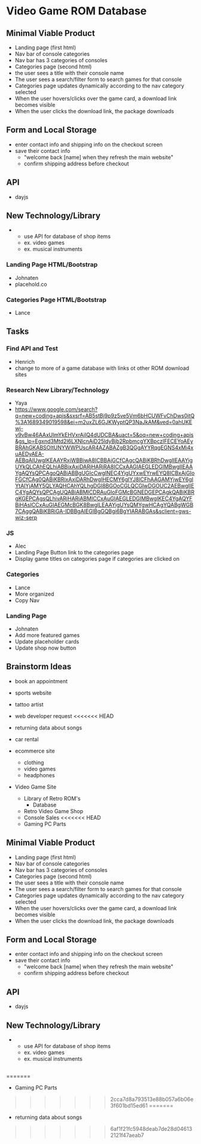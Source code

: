 # Video Game ROM Database


## Minimal Viable Product
- Landing page (first html)
- Nav bar of console categories
- Nav bar has 3 categories of consoles
- Categories page (second html)
- the user sees a title with their console name
- The user sees a search/filter form to search games for that console
- Categories page updates dynamically according to the nav category selected
- When the user hovers/clicks over the game card, a download link becomes visible
- When the user clicks the download link, the package downloads


## Form and Local Storage
- enter contact info and shipping info on the checkout screen
- save their contact info
  - "welcome back [name] when they refresh the main website"
  - confirm shipping address before checkout


## API
- dayjs


## New Technology/Library
- - use API for database of shop items
  - ex. video games
  - ex. musical instruments



### Landing Page HTML/Bootstrap
- Johnaten
- placehold.co


### Categories Page HTML/Bootstrap
- Lance



## Tasks

### Find API and Test
- Henrich
- change to more of a game database with links ot other ROM download sites

### Research New Library/Technology
- Yaya
- https://www.google.com/search?q=new+coding+apis&sxsrf=AB5stBj9p9z5ve5Vm6bHCUWFvChDws0jtQ%3A1689349019598&ei=m2uxZL6GJKWyptQP3NaJkAM&ved=0ahUKEwj-v9vBw46AAxUlmYkEHVxrAjIQ4dUDCBA&uact=5&oq=new+coding+apis&gs_lp=Egxnd3Mtd2l6LXNlcnAiD25ldyBjb2RpbmcgYXBpczIFECEYoAEyBRAhGKABSOItUNYWWPUscAR4AZABAZgB3QGgAYYRqgEGNS4xMi4xuAEDyAEA-AEBqAIUwgIKEAAYRxjWBBiwA8ICBBAjGCfCAgcQABiKBRhDwgIIEAAYigUYkQLCAhEQLhiABBixAxiDARjHARjRA8ICCxAAGIAEGLEDGIMBwgIIEAAYgAQYsQPCAgoQABiABBgUGIcCwgINEC4YigUYxwEYrwEYQ8ICBxAjGIoFGCfCAg0QABiKBRixAxiDARhDwgIHECMY6gIYJ8ICFhAAGAMYjwEY6gIYtAIYjAMY5QLYAQHCAhYQLhgDGI8BGOoCGLQCGIwDGOUC2AEBwgIIEC4YgAQYsQPCAgUQABiABMICDRAuGIoFGMcBGNEDGEPCAgkQABiKBRgKGEPCAgsQLhivARjHARiABMICCxAuGIAEGLEDGIMBwgIKEC4YgAQYFBiHAsICCxAuGIAEGMcBGK8BwgILEAAYigUYsQMYgwHCAgYQABgWGB7CAggQABiKBRiGA-IDBBgAIEGIBgGQBgi6BgYIARABGAs&sclient=gws-wiz-serp

### JS
- Alec
- Landing Page Button link to the categories page
- Display game titles on categories page if categories are clicked on

### Categories
- Lance 
- More organized
- Copy Nav

### Landing Page
- Johnaten
- Add more featured games
- Update placeholder cards
- Update shop now button

## Brainstorm Ideas
- book an appointment
- sports website
- tattoo artist
- web developer request
<<<<<<< HEAD
- returning data about songs

- car rental

- ecommerce site
  - clothing
  - video games
  - headphones

- Video Game Site
  - Library of Retro ROM's  
    - Database
  - Retro Video Game Shop
  - Console Sales
<<<<<<< HEAD
  - Gaming PC Parts

## Minimal Viable Product
- Landing page (first html)
- Nav bar of console categories
- Nav bar has 3 categories of consoles
- Categories page (second html)
- the user sees a title with their console name
- The user sees a search/filter form to search games for that console
- Categories page updates dynamically according to the nav category selected
- When the user hovers/clicks over the game card, a download link becomes visible
- When the user clicks the download link, the package downloads

## Form and Local Storage
- enter contact info and shipping info on the checkout screen
- save their contact info
  - "welcome back [name] when they refresh the main website"
  - confirm shipping address before checkout




## API
- dayjs

## New Technology/Library
- - use API for database of shop items
  - ex. video games
  - ex. musical instruments

## 
=======
  - Gaming PC Parts
>>>>>>> 2cca7d8a793513e88b057a6b06e3f601bd15ed61
=======
- returning data about songs
>>>>>>> 6af1f21fc5948deab7de28d046132121f47aeab7
